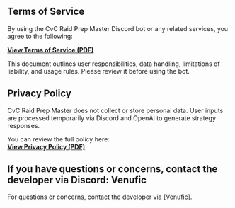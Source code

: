 ## Terms of Service

By using the CvC Raid Prep Master Discord bot or any related services, you agree to the following:

[**View Terms of Service (PDF)**](https://github.com/mikelhmltn2/CvC-Raid-Prep-Master/raw/main/CvC_Raid_Prep_Terms_of_Service_Effective.pdf)

This document outlines user responsibilities, data handling, limitations of liability, and usage rules. Please review it before using the bot.

## Privacy Policy

CvC Raid Prep Master does not collect or store personal data. User inputs are processed temporarily via Discord and OpenAI to generate strategy responses.

You can review the full policy here:  
[**View Privacy Policy (PDF)**](https://github.com/mikelhmltn2/CvC-Raid-Prep-Master/raw/main/CvC_Raid_Prep_Privacy_Policy.pdf)

If you have questions or concerns, contact the developer via Discord: **Venufic**
---

For questions or concerns, contact the developer via [Venufic].

